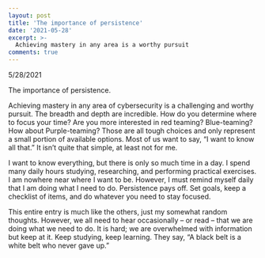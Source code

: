```yaml
---
layout: post
title: 'The importance of persistence'
date: '2021-05-28'
excerpt: >-
  Achieving mastery in any area is a worthy pursuit
comments: true
---
```


5/28/2021

The importance of persistence.  

Achieving mastery in any area of cybersecurity is a challenging and worthy pursuit.  The breadth and depth are incredible.  How do you determine where to focus your time?  Are you more interested in red teaming?  Blue-teaming?  How about Purple-teaming?  Those are all tough choices and only represent a small portion of available options.  Most of us want to say, “I want to know all that.”  It isn’t quite that simple, at least not for me.

I want to know everything, but there is only so much time in a day.  I spend many daily hours studying, researching, and performing practical exercises.  I am nowhere near where I want to be.  However, I must remind myself daily that I am doing what I need to do.  Persistence pays off.  Set goals, keep a checklist of items, and do whatever you need to stay focused.

This entire entry is much like the others, just my somewhat random thoughts.  However, we all need to hear occasionally – or read – that we are doing what we need to do.  It is hard; we are overwhelmed with information but keep at it.  Keep studying, keep learning.  They say, “A black belt is a white belt who never gave up.”
